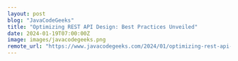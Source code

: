 ```yaml
---
layout: post
blog: "JavaCodeGeeks"
title: "Optimizing REST API Design: Best Practices Unveiled"
date: 2024-01-19T07:00:00Z
image: images/javacodegeeks.png
remote_url: "https://www.javacodegeeks.com/2024/01/optimizing-rest-api-design-best-practices-unveiled.html"
---
```

